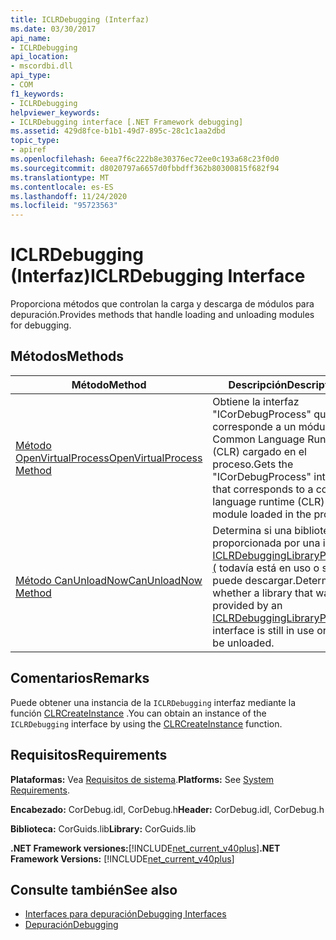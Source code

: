 ```yaml
---
title: ICLRDebugging (Interfaz)
ms.date: 03/30/2017
api_name:
- ICLRDebugging
api_location:
- mscordbi.dll
api_type:
- COM
f1_keywords:
- ICLRDebugging
helpviewer_keywords:
- ICLRDebugging interface [.NET Framework debugging]
ms.assetid: 429d8fce-b1b1-49d7-895c-28c1c1aa2dbd
topic_type:
- apiref
ms.openlocfilehash: 6eea7f6c222b8e30376ec72ee0c193a68c23f0d0
ms.sourcegitcommit: d8020797a6657d0fbbdff362b80300815f682f94
ms.translationtype: MT
ms.contentlocale: es-ES
ms.lasthandoff: 11/24/2020
ms.locfileid: "95723563"
---
```

# <a name="iclrdebugging-interface"></a><span data-ttu-id="a7508-102">ICLRDebugging (Interfaz)</span><span class="sxs-lookup"><span data-stu-id="a7508-102">ICLRDebugging Interface</span></span>

<span data-ttu-id="a7508-103">Proporciona métodos que controlan la carga y descarga de módulos para depuración.</span><span class="sxs-lookup"><span data-stu-id="a7508-103">Provides methods that handle loading and unloading modules for debugging.</span></span>  
  
## <a name="methods"></a><span data-ttu-id="a7508-104">Métodos</span><span class="sxs-lookup"><span data-stu-id="a7508-104">Methods</span></span>  
  
|<span data-ttu-id="a7508-105">Método</span><span class="sxs-lookup"><span data-stu-id="a7508-105">Method</span></span>|<span data-ttu-id="a7508-106">Descripción</span><span class="sxs-lookup"><span data-stu-id="a7508-106">Description</span></span>|  
|------------|-----------------|  
|[<span data-ttu-id="a7508-107">Método OpenVirtualProcess</span><span class="sxs-lookup"><span data-stu-id="a7508-107">OpenVirtualProcess Method</span></span>](iclrdebugging-openvirtualprocess-method.md)|<span data-ttu-id="a7508-108">Obtiene la interfaz "ICorDebugProcess" que corresponde a un módulo de Common Language Runtime (CLR) cargado en el proceso.</span><span class="sxs-lookup"><span data-stu-id="a7508-108">Gets the "ICorDebugProcess" interface that corresponds to a common language runtime (CLR) module loaded in the process.</span></span>|  
|[<span data-ttu-id="a7508-109">Método CanUnloadNow</span><span class="sxs-lookup"><span data-stu-id="a7508-109">CanUnloadNow Method</span></span>](iclrdebugging-canunloadnow-method.md)|<span data-ttu-id="a7508-110">Determina si una biblioteca proporcionada por una interfaz [ICLRDebuggingLibraryProvider (](iclrdebugginglibraryprovider-interface.md) todavía está en uso o se puede descargar.</span><span class="sxs-lookup"><span data-stu-id="a7508-110">Determines whether a library that was provided by an [ICLRDebuggingLibraryProvider](iclrdebugginglibraryprovider-interface.md) interface is still in use or can be unloaded.</span></span>|  
  
## <a name="remarks"></a><span data-ttu-id="a7508-111">Comentarios</span><span class="sxs-lookup"><span data-stu-id="a7508-111">Remarks</span></span>  

 <span data-ttu-id="a7508-112">Puede obtener una instancia de la `ICLRDebugging` interfaz mediante la función [CLRCreateInstance](../hosting/clrcreateinstance-function.md) .</span><span class="sxs-lookup"><span data-stu-id="a7508-112">You can obtain an instance of the `ICLRDebugging` interface by using the [CLRCreateInstance](../hosting/clrcreateinstance-function.md) function.</span></span>  
  
## <a name="requirements"></a><span data-ttu-id="a7508-113">Requisitos</span><span class="sxs-lookup"><span data-stu-id="a7508-113">Requirements</span></span>  

 <span data-ttu-id="a7508-114">**Plataformas:** Vea [Requisitos de sistema](../../get-started/system-requirements.md).</span><span class="sxs-lookup"><span data-stu-id="a7508-114">**Platforms:** See [System Requirements](../../get-started/system-requirements.md).</span></span>  
  
 <span data-ttu-id="a7508-115">**Encabezado:** CorDebug.idl, CorDebug.h</span><span class="sxs-lookup"><span data-stu-id="a7508-115">**Header:** CorDebug.idl, CorDebug.h</span></span>  
  
 <span data-ttu-id="a7508-116">**Biblioteca:** CorGuids.lib</span><span class="sxs-lookup"><span data-stu-id="a7508-116">**Library:** CorGuids.lib</span></span>  
  
 <span data-ttu-id="a7508-117">**.NET Framework versiones:**[!INCLUDE[net_current_v40plus](../../../../includes/net-current-v40plus-md.md)]</span><span class="sxs-lookup"><span data-stu-id="a7508-117">**.NET Framework Versions:** [!INCLUDE[net_current_v40plus](../../../../includes/net-current-v40plus-md.md)]</span></span>  
  
## <a name="see-also"></a><span data-ttu-id="a7508-118">Consulte también</span><span class="sxs-lookup"><span data-stu-id="a7508-118">See also</span></span>

- [<span data-ttu-id="a7508-119">Interfaces para depuración</span><span class="sxs-lookup"><span data-stu-id="a7508-119">Debugging Interfaces</span></span>](debugging-interfaces.md)
- [<span data-ttu-id="a7508-120">Depuración</span><span class="sxs-lookup"><span data-stu-id="a7508-120">Debugging</span></span>](index.md)
